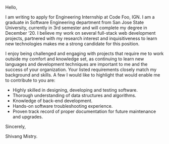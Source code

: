 Hello,

I am writing to apply for Engineering Internship at Code Foo, IGN. I am a graduate in Software Engineering department from San Jose State University, currently in 3rd semester and will complete my degree in December ‘20. I believe my work on several full-stack web development projects, partnered with my research interest and inquisitiveness to learn new technologies makes me a strong candidate for this position.

I enjoy being challenged and engaging with projects that require me to work outside my comfort and knowledge set, as continuing to learn new languages and development techniques are important to me and the success of your organization. Your listed requirements closely match my background and skills. A few I would like to highlight that would enable me to contribute to you are:

- Highly skilled in designing, developing and testing software.
- Thorough understanding of data structures and algorithms.
- Knowledge of back-end development.
- Hands-on software troubleshooting experience.
- Proven track record of proper documentation for future maintenance and upgrades.


Sincerely,

Shivang Mistry.

